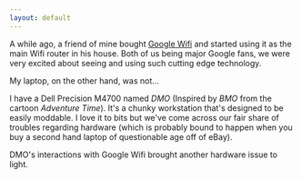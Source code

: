 ```yaml
---
layout: default
---
```


A while ago, a friend of mine bought [Google Wifi](https://store.google.com/product/google_wifi) and started using it as the main Wifi router in his house. Both of us being major Google fans, we were very excited about seeing and using such cutting edge technology.

My laptop, on the other hand, was not...

I have a Dell Precision M4700 named *DMO* (Inspired by *BMO* from the cartoon *Adventure Time*). It's a chunky workstation that's designed to be easily moddable. I love it to bits but we've come across our fair share of troubles regarding hardware (which is probably bound to happen when you buy a second hand laptop of questionable age off of eBay).

DMO's interactions with Google Wifi brought another hardware issue to light. 
